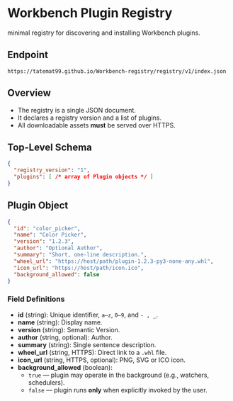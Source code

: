 # Workbench Plugin Registry

minimal registry for discovering and installing Workbench plugins.

## Endpoint
`https://tatemat99.github.io/Workbench-registry/registry/v1/index.json`

## Overview
- The registry is a single JSON document.
- It declares a registry version and a list of plugins.
- All downloadable assets **must** be served over HTTPS.

## Top-Level Schema
```json
{
  "registry_version": "1",
  "plugins": [ /* array of Plugin objects */ ]
}
```

## Plugin Object
```json
{
  "id": "color_picker",
  "name": "Color Picker",
  "version": "1.2.3",
  "author": "Optional Author",
  "summary": "Short, one-line description.",
  "wheel_url": "https://host/path/plugin-1.2.3-py3-none-any.whl",
  "icon_url": "https://host/path/icon.ico",
  "background_allowed": false
}
```

### Field Definitions
- **id** (string): Unique identifier, `a–z`, `0–9`, and `- , _`.
- **name** (string): Display name.
- **version** (string): Semantic Version.
- **author** (string, optional): Author.
- **summary** (string): Single sentence description.
- **wheel_url** (string, HTTPS): Direct link to a `.whl` file.
- **icon_url** (string, HTTPS, optional): PNG, SVG or ICO icon.
- **background_allowed** (boolean):  
  - `true` — plugin may operate in the background (e.g., watchers, schedulers).  
  - `false` — plugin runs **only** when explicitly invoked by the user.
